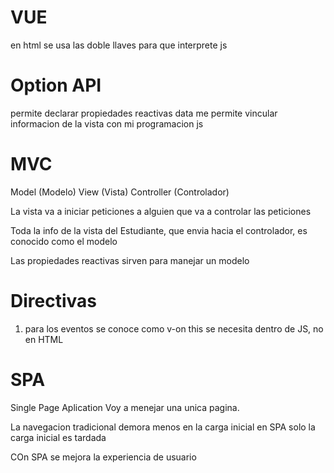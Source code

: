 # VUE
en html se usa las doble llaves para que interprete js


# Option API
permite declarar propiedades reactivas
data me permite vincular informacion de la vista con mi programacion js

# MVC
Model (Modelo)
View (Vista)
Controller (Controlador)

La vista va a iniciar peticiones a alguien que va a controlar las peticiones

Toda la info de la vista del Estudiante, que envia hacia 
el controlador, es conocido como el modelo

Las propiedades reactivas sirven para manejar un modelo


# Directivas
1) para los eventos se conoce  como v-on
    this se necesita dentro de JS, no en HTML

# SPA
Single Page Aplication
  Voy a menejar una unica pagina.
  
  La navegacion tradicional demora menos en la carga inicial
  en SPA solo la carga inicial es tardada

COn SPA se mejora la experiencia de usuario
